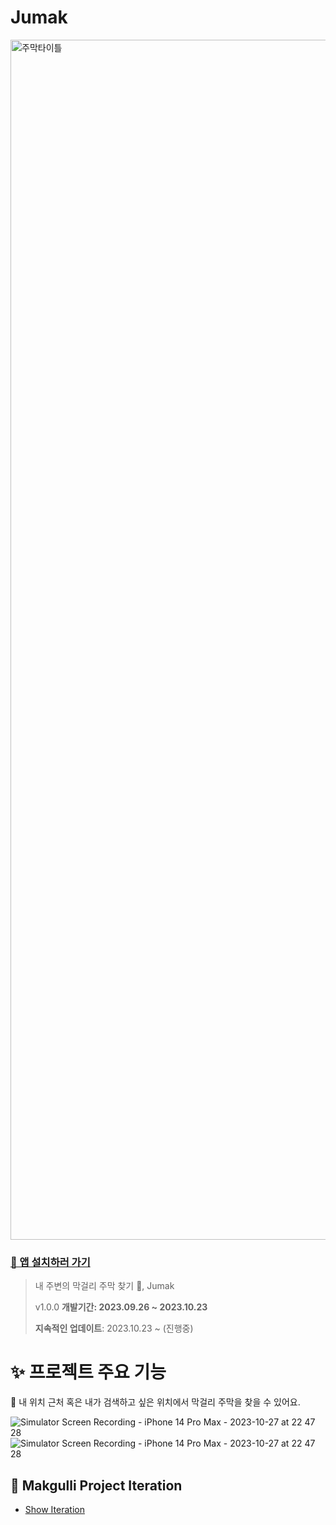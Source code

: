 # Jumak
<img width="1920" alt="주막타이틀" src="https://github.com/kimkyuchul/Makgulli/assets/25146374/0cce7415-f138-4150-b718-aeaeb8411917">

### [📱 앱 설치하러 가기](https://apps.apple.com/kr/app/%EC%A3%BC%EB%A7%89/id6470310590)

> 내 주변의 막걸리 주막 찾기 🍶, Jumak
> 
> 
> v1.0.0 **개발기간: 2023.09.26 ~ 2023.10.23**
> 
> **지속적인 업데이트**: 2023.10.23 ~ (진행중)


# **✨ 프로젝트 주요 기능**

🔑 내 위치 근처 혹은 내가 검색하고 싶은 위치에서 막걸리 주막을 찾을 수 있어요.

![Simulator Screen Recording - iPhone 14 Pro Max - 2023-10-27 at 22 47 28](https://github.com/kimkyuchul/Makgulli/assets/25146374/3ffccba0-33ec-49dc-84eb-e27ef46dd4c4)
![Simulator Screen Recording - iPhone 14 Pro Max - 2023-10-27 at 22 47 28](https://github.com/kimkyuchul/Makgulli/assets/25146374/d7eec221-271b-4a84-8ba6-12dea98e29ee)

## 🍶 Makgulli Project Iteration

- [Show Iteration](https://gravel-drink-4ae.notion.site/Iteration-bee21dc07a0a46aea22f20a6a15c3615?pvs=4)
